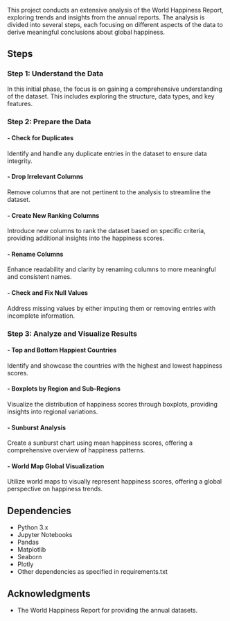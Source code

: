 This project conducts an extensive analysis of the World Happiness Report, exploring trends and insights 
from the annual reports. The analysis is divided into several steps, each focusing on different aspects of 
the data to derive meaningful conclusions about global happiness.

## Steps

### Step 1: Understand the Data

In this initial phase, the focus is on gaining a comprehensive understanding of the dataset. This includes exploring the structure, data types, and key features.

### Step 2: Prepare the Data

#### - Check for Duplicates
Identify and handle any duplicate entries in the dataset to ensure data integrity.

#### - Drop Irrelevant Columns
Remove columns that are not pertinent to the analysis to streamline the dataset.

#### - Create New Ranking Columns
Introduce new columns to rank the dataset based on specific criteria, providing additional insights into the happiness scores.

#### - Rename Columns
Enhance readability and clarity by renaming columns to more meaningful and consistent names.

#### - Check and Fix Null Values
Address missing values by either imputing them or removing entries with incomplete information.

### Step 3: Analyze and Visualize Results

#### - Top and Bottom Happiest Countries
Identify and showcase the countries with the highest and lowest happiness scores.

#### - Boxplots by Region and Sub-Regions
Visualize the distribution of happiness scores through boxplots, providing insights into regional variations.

#### - Sunburst Analysis
Create a sunburst chart using mean happiness scores, offering a comprehensive overview of happiness patterns.

#### - World Map Global Visualization
Utilize world maps to visually represent happiness scores, offering a global perspective on happiness trends.


## Dependencies

- Python 3.x
- Jupyter Notebooks
- Pandas
- Matplotlib
- Seaborn
- Plotly
- Other dependencies as specified in requirements.txt

## Acknowledgments

- The World Happiness Report for providing the annual datasets.